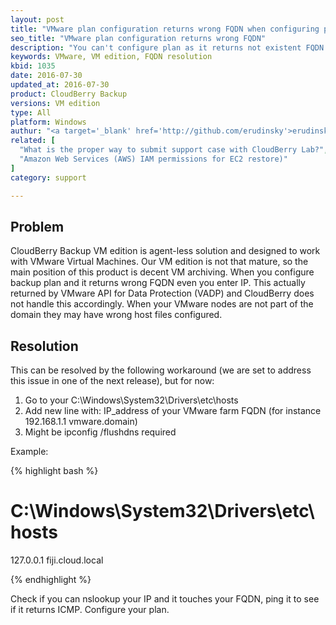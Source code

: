 ```yaml
---
layout: post
title: "VMware plan configuration returns wrong FQDN when configuring plan"
seo_title: "VMware plan configuration returns wrong FQDN"
description: "You can't configure plan as it returns not existent FQDN instead of written IP address"
keywords: VMware, VM edition, FQDN resolution
kbid: 1035
date: 2016-07-30
updated_at: 2016-07-30
product: CloudBerry Backup
versions: VM edition
type: All
platform: Windows
authur: "<a target='_blank' href='http://github.com/erudinsky'>erudinsky</a>"
related: [
  "What is the proper way to submit support case with CloudBerry Lab?",
  "Amazon Web Services (AWS) IAM permissions for EC2 restore)"
]
category: support

---
```

## Problem

CloudBerry Backup VM edition is agent-less solution and designed to work with VMware Virtual Machines. Our VM edition is not that mature, so the main position of this product is decent VM archiving. When you configure backup plan and it returns wrong FQDN even you enter IP. This actually returned by VMware API for Data Protection (VADP) and CloudBerry does not handle this accordingly. When your VMware nodes are not part of the domain they may have wrong host files configured.

## Resolution

This can be resolved by the following workaround (we are set to address this issue in one of the next release), but for now:

1. Go to your C:\Windows\System32\Drivers\etc\hosts
2. Add new line with: IP_address of your VMware farm FQDN (for instance 192.168.1.1 vmware.domain)
3. Might be ipconfig /flushdns required

Example:


{% highlight bash %}

# C:\Windows\System32\Drivers\etc\hosts
127.0.0.1 fiji.cloud.local

{% endhighlight %}


Check if you can nslookup your IP and it touches your FQDN, ping it to see if it returns ICMP. Configure your plan.
